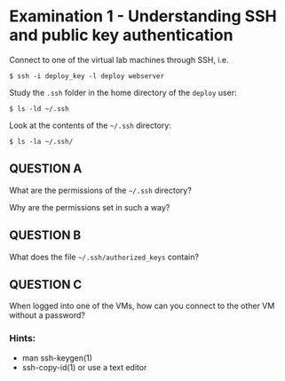 # Examination 1 - Understanding SSH and public key authentication

Connect to one of the virtual lab machines through SSH, i.e.

    $ ssh -i deploy_key -l deploy webserver

Study the `.ssh` folder in the home directory of the `deploy` user:

    $ ls -ld ~/.ssh

Look at the contents of the `~/.ssh` directory:

    $ ls -la ~/.ssh/

## QUESTION A

What are the permissions of the `~/.ssh` directory?

Why are the permissions set in such a way?

## QUESTION B

What does the file `~/.ssh/authorized_keys` contain?

## QUESTION C

When logged into one of the VMs, how can you connect to the
other VM without a password?

### Hints:

* man ssh-keygen(1)
* ssh-copy-id(1) or use a text editor
